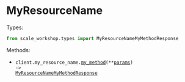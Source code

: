 # MyResourceName

Types:

```python
from scale_workshop.types import MyResourceNameMyMethodResponse
```

Methods:

- <code title="get /v4/evaluation-datasets">client.my_resource_name.<a href="./src/scale_workshop/resources/my_resource_name.py">my_method</a>(\*\*<a href="src/scale_workshop/types/my_resource_name_my_method_params.py">params</a>) -> <a href="./src/scale_workshop/types/my_resource_name_my_method_response.py">MyResourceNameMyMethodResponse</a></code>
